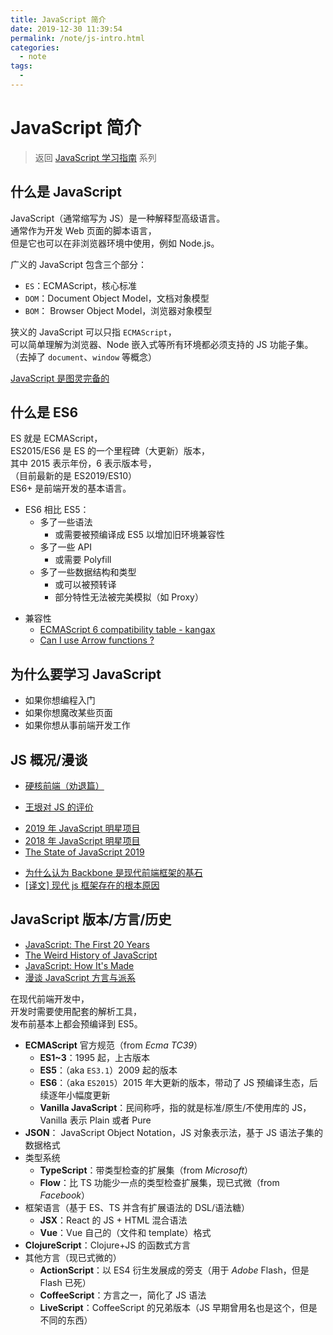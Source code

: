 ```yaml
---
title: JavaScript 简介
date: 2019-12-30 11:39:54
permalink: /note/js-intro.html
categories:
  - note
tags:
  - 
---
```

# JavaScript 简介

> 返回 [JavaScript 学习指南](../../note/javascript/js-foundation.md) 系列

## 什么是 JavaScript

JavaScript（通常缩写为 JS）是一种解释型高级语言。  
通常作为开发 Web 页面的脚本语言，  
但是它也可以在非浏览器环境中使用，例如 Node.js。

广义的 JavaScript 包含三个部分：

- `ES`：ECMAScript，核心标准
- `DOM`：Document Object Model，文档对象模型
- `BOM`： Browser Object Model，浏览器对象模型

狭义的 JavaScript 可以只指 `ECMAScript`，  
可以简单理解为浏览器、Node 嵌入式等所有环境都必须支持的 JS 功能子集。  
（去掉了 `document`、`window` 等概念）

[JavaScript 是图灵完备的](https://www.freecodecamp.org/news/javascript-is-turing-complete-explained-41a34287d263/)

## 什么是 ES6

ES 就是 ECMAScript，  
ES2015/ES6 是 ES 的一个里程碑（大更新）版本，  
其中 2015 表示年份，6 表示版本号，  
（目前最新的是 ES2019/ES10）  
ES6+ 是前端开发的基本语言。

- ES6 相比 ES5：
  - 多了一些语法
    - 或需要被预编译成 ES5 以增加旧环境兼容性
  - 多了一些 API
    - 或需要 Polyfill
  - 多了一些数据结构和类型
    - 或可以被预转译
    - 部分特性无法被完美模拟（如 Proxy）

* 兼容性
  - [ECMAScript 6 compatibility table - kangax](https://kangax.github.io/compat-table/)
  - [Can I use <u>Arrow functions</u> ?](https://caniuse.com/#search=Arrow%20functions)

## 为什么要学习 JavaScript

- 如果你想编程入门
- 如果你想魔改某些页面
- 如果你想从事前端开发工作

## JS 概况/漫谈

- [硬核前端（劝退篇）](../../note/intro/fe-hardcore-overview/fe-hardcore-overview.md)

- [王垠对 JS 的评价](https://zhuanlan.zhihu.com/p/54821270)

* [2019 年 JavaScript 明星项目](https://risingstars.js.org/2019/zh)
* [2018 年 JavaScript 明星项目](https://risingstars.js.org/2018/zh)
* [The State of JavaScript 2019](https://2019.stateofjs.com/zh/)

- [为什么认为 Backbone 是现代前端框架的基石](https://zhuanlan.zhihu.com/p/30982369)
- [[译文] 现代 js 框架存在的根本原因](https://juejin.im/post/5b111436e51d4506d06205fd)

## JavaScript 版本/方言/历史

- [JavaScript: The First 20 Years](https://zenodo.org/record/3710954)
- [The Weird History of JavaScript](https://www.youtube.com/watch?v=Sh6lK57Cuk4)
- [JavaScript: How It's Made](https://www.youtube.com/watch?v=FSs_JYwnAdI)
- [漫谈 JavaScript 方言与派系](https://www.blackglory.me/javascript-dialects-and-factions/)

在现代前端开发中，  
开发时需要使用配套的解析工具，  
发布前基本上都会预编译到 ES5。

- **ECMAScript** 官方规范（from _Ecma TC39_）
  - **ES1~3**：1995 起，上古版本
  - **ES5**：（aka `ES3.1`）2009 起的版本
  - **ES6**：（aka `ES2015`）2015 年大更新的版本，带动了 JS 预编译生态，后续逐年小幅度更新
  - **Vanilla JavaScript**：民间称呼，指的就是标准/原生/不使用库的 JS，Vanilla 表示 Plain 或者 Pure
- **JSON**： JavaScript Object Notation，JS 对象表示法，基于 JS 语法子集的数据格式
- 类型系统
  - **TypeScript**：带类型检查的扩展集（from _Microsoft_）
  - **Flow**：比 TS 功能少一点的类型检查扩展集，现已式微（from _Facebook_）
- 框架语言（基于 ES、TS 并含有扩展语法的 DSL/语法糖）
  - **JSX**：React 的 JS + HTML 混合语法
  - **Vue**：Vue 自己的（文件和 template）格式
- **ClojureScript**：Clojure+JS 的函数式方言
- 其他方言（现已式微的）
  - **ActionScript**：以 ES4 衍生发展成的旁支（用于 _Adobe_ Flash，但是 Flash 已死）
  - **CoffeeScript**：方言之一，简化了 JS 语法
  - **LiveScript**：CoffeeScript 的兄弟版本（JS 早期曾用名也是这个，但是不同的东西）
